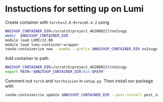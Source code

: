 # Instuctions for setting up on Lumi

Create container with `torch==2.0.0+rocm5.4.2` using
```sh
NN2SVGP_CONTAINER_DIR=/scratch/project_462000217/nn2svgp
mkdir  $NN2SVGP_CONTAINER_DIR
module load LUMI/22.08
module load lumi-container-wrapper
conda-containerize new --mamba --prefix $NN2SVGP_CONTAINER_DIR nn2svgp-env.yaml
```
Add container to path
```sh
NN2SVGP_CONTAINER_DIR=/scratch/project_462000217/nn2svgp
export PATH="$NN2SVGP_CONTAINER_DIR/bin:$PATH"
```
Comment out `torch` and `torchvision` in `setup.py`. Then install our package with
```sh
conda-containerize update $NN2SVGP_CONTAINER_DIR --post-install post_install.txt
```


